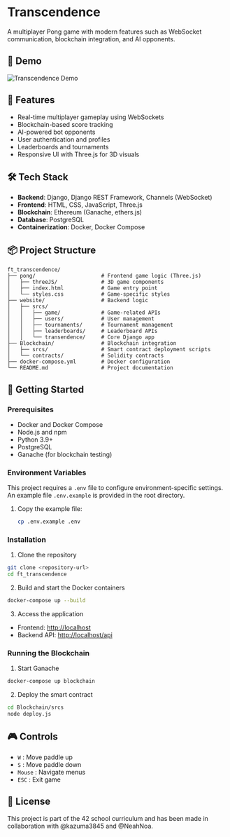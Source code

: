 # Transcendence

A multiplayer Pong game with modern features such as WebSocket communication, blockchain integration, and AI opponents.

## 📸 Demo

![Transcendence Demo](.github/demo.gif)

## 🚀 Features

- Real-time multiplayer gameplay using WebSockets
- Blockchain-based score tracking
- AI-powered bot opponents
- User authentication and profiles
- Leaderboards and tournaments
- Responsive UI with Three.js for 3D visuals

## 🛠 Tech Stack

- **Backend**: Django, Django REST Framework, Channels (WebSocket)
- **Frontend**: HTML, CSS, JavaScript, Three.js
- **Blockchain**: Ethereum (Ganache, ethers.js)
- **Database**: PostgreSQL
- **Containerization**: Docker, Docker Compose

## 📦 Project Structure

```
ft_transcendence/
├── pong/                     # Frontend game logic (Three.js)
│   ├── threeJS/              # 3D game components
│   ├── index.html            # Game entry point
│   └── styles.css            # Game-specific styles
├── website/                  # Backend logic
│   ├── srcs/
│   │   ├── game/             # Game-related APIs
│   │   ├── users/            # User management
│   │   ├── tournaments/      # Tournament management
│   │   ├── leaderboards/     # Leaderboard APIs
│   │   └── transendence/     # Core Django app
├── Blockchain/               # Blockchain integration
│   ├── srcs/                 # Smart contract deployment scripts
│   └── contracts/            # Solidity contracts
├── docker-compose.yml        # Docker configuration
└── README.md                 # Project documentation
```

## 🚦 Getting Started

### Prerequisites
- Docker and Docker Compose
- Node.js and npm
- Python 3.9+
- PostgreSQL
- Ganache (for blockchain testing)

### Environment Variables

This project requires a `.env` file to configure environment-specific settings. An example file `.env.example` is provided in the root directory.

1. Copy the example file:
   ```bash
   cp .env.example .env

### Installation

1. Clone the repository
```bash
git clone <repository-url>
cd ft_transcendence
```

2. Build and start the Docker containers
```bash
docker-compose up --build
```

3. Access the application
- Frontend: [http://localhost](http://localhost)
- Backend API: [http://localhost/api](http://localhost/api)

### Running the Blockchain
1. Start Ganache
```bash
docker-compose up blockchain
```

2. Deploy the smart contract
```bash
cd Blockchain/srcs
node deploy.js
```

## 🎮 Controls

- `W` : Move paddle up
- `S` : Move paddle down
- `Mouse` : Navigate menus
- `ESC` : Exit game

## 📝 License

This project is part of the 42 school curriculum and has been made in collaboration with @kazuma3845 and @NeahNoa.
